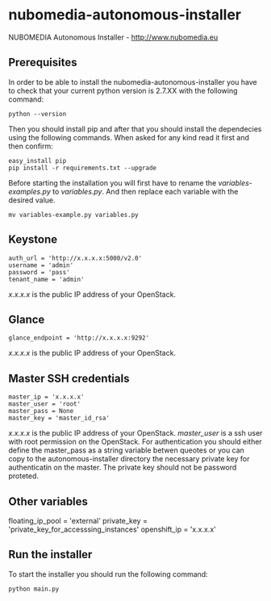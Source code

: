 # nubomedia-autonomous-installer
NUBOMEDIA Autonomous Installer - http://www.nubomedia.eu

## Prerequisites
In order to be able to install the nubomedia-autonomous-installer you have to check that your current python version is 2.7.XX  with the following command:
```
python --version
```
Then you should install pip and after that you should install the dependecies using the following commands. When asked for any kind read it first and then confirm:
```
easy_install pip
pip install -r requirements.txt --upgrade
```
Before starting the installation you will first have to rename the *variables-examples.py* to *variables.py*. And then replace each variable with the desired value.
```
mv variables-example.py variables.py
```
## Keystone
```
auth_url = 'http://x.x.x.x:5000/v2.0'
username = 'admin'
password = 'pass'
tenant_name = 'admin'
```
*x.x.x.x* is the public IP address of your OpenStack.

## Glance
```
glance_endpoint = 'http://x.x.x.x:9292'
```
*x.x.x.x* is the public IP address of your OpenStack.

## Master SSH credentials
```
master_ip = 'x.x.x.x'
master_user = 'root'
master_pass = None
master_key = 'master_id_rsa'
```
*x.x.x.x* is the public IP address of your OpenStack.
*master_user* is a ssh user with root permission on the OpenStack. For authentication you should either define the master_pass as a string variable betwen queotes or you can copy to the autonomous-installer directory the necessary private key for authenticatin on the master. The private key should not be password proteted.

## Other variables
floating_ip_pool = 'external'
private_key = 'private_key_for_accesssing_instances'
openshift_ip = 'x.x.x.x'


## Run the installer
To start the installer you should run the following command:
```
python main.py
```

